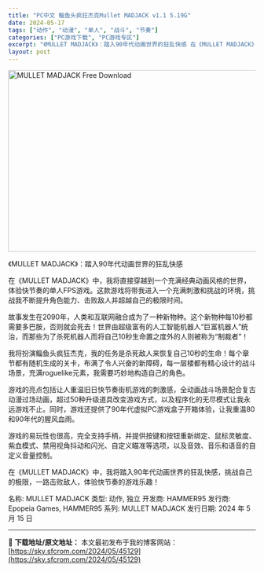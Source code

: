 ```yaml
---
title: "PC中文 鲻鱼头疯狂杰克Mullet MADJACK v1.1 5.19G"
date: 2024-05-17
tags: ["动作", "动漫", "单人", "战斗", "节奏"]
categories: ["PC游戏下载", "PC游戏专区"]
excerpt: "《MULLET MADJACK》：踏入90年代动画世界的狂乱快感 在《MULLET MADJACK》中，我将直接穿越到一个充满经典动画风格的世界，体验快节奏的单人FPS游戏。这款游戏将带我进入一个充满刺激和挑战的环境，挑战我不断提升角色能力、击败敌人并超越自己的极限时间。 故事发生在2090年，人类&hellip;"
layout: post
---
```


<img class="igg-image-content aligncenter" title="MULLET MADJACK Free Download" src="https://sky.sfcrom.com/wp-content/uploads/2024/05/2cf95-MULLET-MADJACK-Free-Download.jpg" alt="MULLET MADJACK Free Download" width="660" height="370" />

《MULLET MADJACK》：踏入90年代动画世界的狂乱快感

在《MULLET MADJACK》中，我将直接穿越到一个充满经典动画风格的世界，体验快节奏的单人FPS游戏。这款游戏将带我进入一个充满刺激和挑战的环境，挑战我不断提升角色能力、击败敌人并超越自己的极限时间。

故事发生在2090年，人类和互联网融合成为了一种新物种。这个新物种每10秒都需要多巴胺，否则就会死去！世界由超级富有的人工智能机器人“巨富机器人”统治，而那些为了杀死机器人而将自己10秒生命置之度外的人则被称为“制裁者”！

我将扮演鲻鱼头疯狂杰克，我的任务是杀死敌人来恢复自己10秒的生命！每个章节都有随机生成的关卡，布满了令人兴奋的新障碍，每一层楼都有精心设计的战斗场景，充满roguelike元素，我需要巧妙地构造自己的角色。

游戏的亮点包括让人重温旧日快节奏街机游戏的刺激感，全动画战斗场景配合复古动漫过场动画，超过50种升级道具改变游戏方式，以及程序化的无尽模式让我永远游戏不止。同时，游戏还提供了90年代虚拟PC游戏盒子开箱体验，让我重温80和90年代的腥风血雨。

游戏的易玩性也很高，完全支持手柄，并提供按键和按钮重新绑定、鼠标灵敏度、紫血模式、禁用视角抖动和闪光、自定义瞄准等选项，以及音效、音乐和语音的自定义音量控制。

在《MULLET MADJACK》中，我将踏入90年代动画世界的狂乱快感，挑战自己的极限，一路击败敌人，体验快节奏的游戏乐趣！

名称: MULLET MADJACK
类型: 动作, 独立
开发商: HAMMER95
发行商: Epopeia Games, HAMMER95
系列: MULLET MADJACK
发行日期: 2024 年 5 月 15 日

---
📖 **下载地址/原文地址：** 本文最初发布于我的博客网站：[https://sky.sfcrom.com/2024/05/45129](https://sky.sfcrom.com/2024/05/45129)
